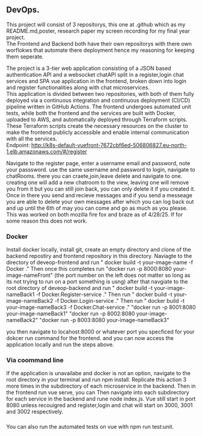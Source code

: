 ## DevOps.
This project will consist of 3 repositorys, this one at .github which as my README.md,poster, research paper  my screen recording for my final year project.      
The Frontend and Backend both have their own repositorys with there own worflokws  that automate there deployment hence my reasoning for keeping them seperate.

The project is a 3-tier web application consisting of a JSON based authentication API and a websocket chatAPI  split in a register,login chat services and SPA vue application in the frontend, broken down into login and register functionalities along with chat microservices.  
​
This application is divided between two repositories, with both of them fully deployed via a continuous integration and continuous deployment (CI/CD) pipeline written in GitHub Actions. The frontend undergoes automated unit tests, while both the frontend and the services are built with Docker, uploaded to AWS, and automatically deployed through Terraform scripts. These Terraform scripts create the necessary resources on the cluster to make the frontend publicly accessible and enable internal communication with all the services.​  
Endpoint: http://k8s-default-vuefront-7672cbf6ed-506806827.eu-north-1.elb.amazonaws.com/#/register

Navigate to the register page, enter a username email and password, note your passsword. use the same username and password to login, navigate to chatRooms. there you can craete,join,leave delete and navigate to one. creating one will add a new chatroom to the view, leaving one will remove you from it but you can still join back, you can only delete it if you created it. Once in there you send and recieve messages and if you send a messeage you are able to delete your own messages after which you can log back out and up until the 6th of may you can come and go as much as you please. This was worked on both mozilla fire fox and braze as of 4/28/25. If for some reason this does not work.

### Docker
Install docker locally, install git, create an empty directory and clone of the backend repostiry and frontend repository in this directory.
Naviagte to the directory of deveop-frontend and run " docker build -t your-image-name -f Docker ."
Then once this completes run "docker run -p 8000:8080 your-image-nameFront" (the port number on the left does not matter so long as its not trying to run on a port something is usng)
after that navgiate to the root directory of deveop-backend and run  " docker build -t your-image-nameBack1 -f Docker.Register-service ."
                                                                       Then run  " docker build -t your-image-nameBack2 -f Docker.Login-service ."
                                                                       Then run  " docker build -t your-image-nameBack3 -f Docker.Chat-service ."
                                                                      "docker run -p 8001:8080 your-image-nameBack1"
                                                                      "docker run -p 8002:8080 your-image-nameBack2"
                                                                      "docker run -p 8003:8080 your-image-nameBack3"
                                                                      
you then navigate to locahost:8000 or whatever port you specficed for your dokcer run command for the frontend. and you can now access the application locally and run the steps above.

### Via coommand line
If the application is unavailabe and docker is not an option, navigate to the root directory in your terminal and run npm install.
Replicate this action 3 more times in the subdirectory of each microservice in the backend.
Then in the frontend run vue serve, you can 
Then navigate into each subdirectory for each service in the backend and rune node index.js.
Vue still start in port 8080 unless recouigred and register,login and chat will start on 3000, 3001 and 3002 respectively.

###
You can also run the automated tests on vue with npm run test:unit.

​
